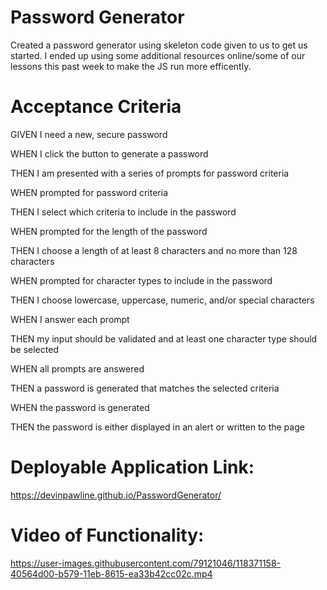 
# Password Generator 
Created a password generator using skeleton code given to us to get us started. I ended up using some additional resources online/some of our lessons this past week to make the JS run more efficently.

# Acceptance Criteria
GIVEN I need a new, secure password

WHEN I click the button to generate a password

THEN I am presented with a series of prompts for password criteria

WHEN prompted for password criteria

THEN I select which criteria to include in the password

WHEN prompted for the length of the password

THEN I choose a length of at least 8 characters and no more than 128 characters

WHEN prompted for character types to include in the password

THEN I choose lowercase, uppercase, numeric, and/or special characters

WHEN I answer each prompt

THEN my input should be validated and at least one character type should be selected

WHEN all prompts are answered

THEN a password is generated that matches the selected criteria

WHEN the password is generated

THEN the password is either displayed in an alert or written to the page

# Deployable Application Link:
https://devinpawline.github.io/PasswordGenerator/

# Video of Functionality:
https://user-images.githubusercontent.com/79121046/118371158-40564d00-b579-11eb-8615-ea33b42cc02c.mp4
